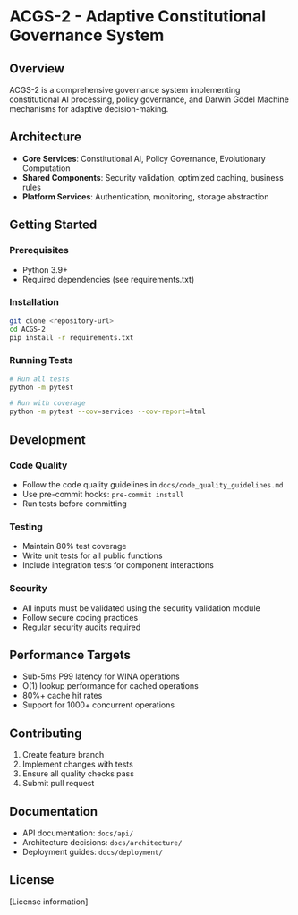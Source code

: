 # ACGS-2 - Adaptive Constitutional Governance System

## Overview
ACGS-2 is a comprehensive governance system implementing constitutional AI processing, policy governance, and Darwin Gödel Machine mechanisms for adaptive decision-making.

## Architecture
- **Core Services**: Constitutional AI, Policy Governance, Evolutionary Computation
- **Shared Components**: Security validation, optimized caching, business rules
- **Platform Services**: Authentication, monitoring, storage abstraction

## Getting Started

### Prerequisites
- Python 3.9+
- Required dependencies (see requirements.txt)

### Installation
```bash
git clone <repository-url>
cd ACGS-2
pip install -r requirements.txt
```

### Running Tests
```bash
# Run all tests
python -m pytest

# Run with coverage
python -m pytest --cov=services --cov-report=html
```

## Development

### Code Quality
- Follow the code quality guidelines in `docs/code_quality_guidelines.md`
- Use pre-commit hooks: `pre-commit install`
- Run tests before committing

### Testing
- Maintain 80% test coverage
- Write unit tests for all public functions
- Include integration tests for component interactions

### Security
- All inputs must be validated using the security validation module
- Follow secure coding practices
- Regular security audits required

## Performance Targets
- Sub-5ms P99 latency for WINA operations
- O(1) lookup performance for cached operations
- 80%+ cache hit rates
- Support for 1000+ concurrent operations

## Contributing
1. Create feature branch
2. Implement changes with tests
3. Ensure all quality checks pass
4. Submit pull request

## Documentation
- API documentation: `docs/api/`
- Architecture decisions: `docs/architecture/`
- Deployment guides: `docs/deployment/`

## License
[License information]
